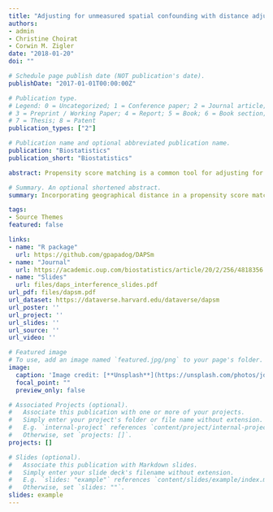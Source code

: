 ```yaml
---
title: "Adjusting for unmeasured spatial confounding with distance adjusted propensity score matching"
authors:
- admin
- Christine Choirat
- Corwin M. Zigler
date: "2018-01-20"
doi: ""

# Schedule page publish date (NOT publication's date).
publishDate: "2017-01-01T00:00:00Z"

# Publication type.
# Legend: 0 = Uncategorized; 1 = Conference paper; 2 = Journal article;
# 3 = Preprint / Working Paper; 4 = Report; 5 = Book; 6 = Book section;
# 7 = Thesis; 8 = Patent
publication_types: ["2"]

# Publication name and optional abbreviated publication name.
publication: "Biostatistics"
publication_short: "Biostatistics"

abstract: Propensity score matching is a common tool for adjusting for observed confounding in observational studies, but is known to have limitations in the presence of unmeasured confounding. In many settings, researchers are confronted with spatially-indexed data where the relative locations of the observational units may serve as a useful proxy for unmeasured confounding that varies according to a spatial pattern. We develop a new method, termed distance adjusted propensity score matching (DAPSm) that incorporates information on units’ spatial proximity into a propensity score matching procedure. We show that DAPSm can adjust for both observed and some forms of unobserved confounding and evaluate its performance relative to several other reasonable alternatives for incorporating spatial information into propensity score adjustment. The method is motivated by and applied to a comparative effectiveness investigation of power plant emission reduction technologies designed to reduce population exposure to ambient ozone pollution. Ultimately, DAPSm provides a framework for augmenting a “standard” propensity score analysis with information on spatial proximity and provides a transparent and principled way to assess the relative trade-offs of prioritizing observed confounding adjustment versus spatial proximity adjustment. 

# Summary. An optional shortened abstract.
summary: Incorporating geographical distance in a propensity score matching approach to account for unmeasured confounding by spatial variables. 

tags:
- Source Themes
featured: false

links:
- name: "R package"
  url: https://github.com/gpapadog/DAPSm
- name: "Journal"
  url: https://academic.oup.com/biostatistics/article/20/2/256/4818356
- name: "Slides"
  url: files/daps_interference_slides.pdf
url_pdf: files/dapsm.pdf 
url_dataset: https://dataverse.harvard.edu/dataverse/dapsm
url_poster: ''
url_project: ''
url_slides: ''
url_source: ''
url_video: ''

# Featured image
# To use, add an image named `featured.jpg/png` to your page's folder. 
image:
  caption: 'Image credit: [**Unsplash**](https://unsplash.com/photos/jdD8gXaTZsc)'
  focal_point: ""
  preview_only: false

# Associated Projects (optional).
#   Associate this publication with one or more of your projects.
#   Simply enter your project's folder or file name without extension.
#   E.g. `internal-project` references `content/project/internal-project/index.md`.
#   Otherwise, set `projects: []`.
projects: []

# Slides (optional).
#   Associate this publication with Markdown slides.
#   Simply enter your slide deck's filename without extension.
#   E.g. `slides: "example"` references `content/slides/example/index.md`.
#   Otherwise, set `slides: ""`.
slides: example
---
```

